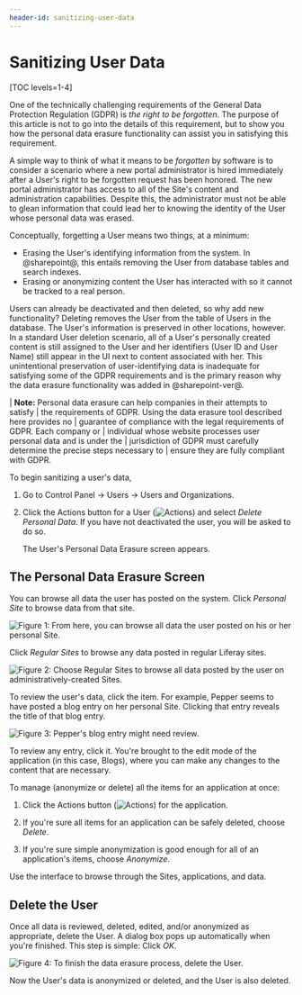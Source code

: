 ```yaml
---
header-id: sanitizing-user-data
---
```


# Sanitizing User Data

[TOC levels=1-4]

One of the technically challenging requirements of the General Data Protection
Regulation (GDPR) is _the right to be forgotten_. The purpose of this article is
not to go into the details of this requirement, but to show you how the personal
data erasure functionality can assist you in satisfying this requirement. 

A simple way to think of what it means to be _forgotten_ by software is to
consider a scenario where a new portal administrator is hired immediately after
a User's right to be forgotten request has been honored. The new portal
administrator has access to all of the Site's content and administration
capabilities. Despite this, the administrator must not be able to glean
information that could lead her to knowing the identity of the User whose
personal data was erased.

Conceptually, forgetting a User means two things, at a minimum:

- Erasing the User's identifying information from the system. In @sharepoint@, this 
  entails removing the User from database tables and search indexes.
- Erasing or anonymizing content the User has interacted with so it cannot be
  tracked to a real person.

Users can already be deactivated and then deleted, so why add new functionality?
Deleting removes the User from the table of Users in the database. The User's
information is preserved in other locations, however. In a standard User
deletion scenario, all of a User's personally created content is still assigned
to the User and her identifiers (User ID and User Name) still appear in the UI
next to content associated with her. This unintentional preservation of
user-identifying data is inadequate for satisfying some of the GDPR requirements
and is the primary reason why the data erasure functionality was added in
@sharepoint-ver@.

| **Note:** Personal data erasure can help companies in their attempts to satisfy
| the requirements of GDPR. Using the data erasure tool described here provides no
| guarantee of compliance with the legal requirements of GDPR. Each company or
| individual whose website processes user personal data and is under the
| jurisdiction of GDPR must carefully determine the precise steps necessary to
| ensure they are fully compliant with GDPR.

To begin sanitizing a user's data,

1.  Go to Control Panel &rarr; Users &rarr; Users and Organizations.

2.  Click the Actions button for a User (![Actions](../../../images/icon-actions.png)) and
    select *Delete Personal Data*. If you have not deactivated the user, you
    will be asked to do so. 

    The User's Personal Data Erasure screen appears.

## The Personal Data Erasure Screen

You can browse all data the user has posted on the system. Click *Personal Site*
to browse data from that site. 

![Figure 1: From here, you can browse all data the user posted on his or her personal Site.](../../../images/users-data-erasure-personal.png)

Click *Regular Sites* to browse any data posted in regular Liferay sites. 

![Figure 2: Choose Regular Sites to browse all data posted by the user on administratively-created Sites.](../../../images/users-data-erasure-regular.png)

To review the user's data, click the item. For example, Pepper seems to have
posted a blog entry on her personal Site. Clicking that entry reveals the title
of that blog entry. 

![Figure 3: Pepper's blog entry might need review.](../../../images/users-data-erasure-blog.png)

To review any entry, click it. You're brought to the edit mode of the
application (in this case, Blogs), where you can make any changes to the content
that are necessary. 

To manage (anonymize or delete) all the items for an application at once: 

1.  Click the Actions button (![Actions](../../../images/icon-actions.png)) for
    the application.

2.  If you're sure all items for an application can be safely deleted, choose
    *Delete*. 

3.  If you're sure simple anonymization is good enough for all of an
    application's items, choose *Anonymize*.

Use the interface to browse through the Sites, applications, and data. 

## Delete the User

Once all data is reviewed, deleted, edited, and/or anonymized as appropriate,
delete the User. A dialog box pops up automatically when you're finished. This
step is simple: Click *OK*.

![Figure 4: To finish the data erasure process, delete the User.](../../../images/users-delete-user.png)

Now the User's data is anonymized or deleted, and the User is also deleted.
